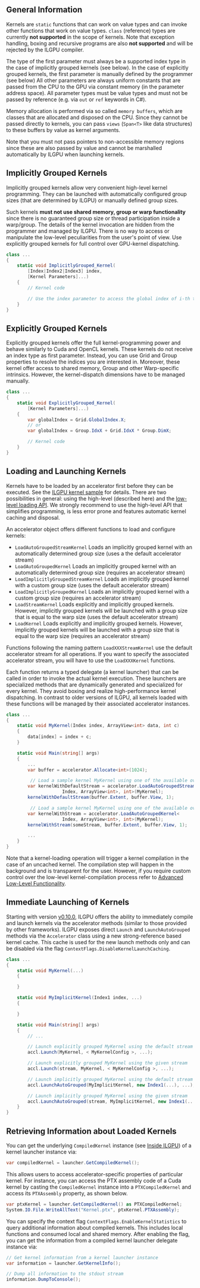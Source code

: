 ## General Information

Kernels are `static` functions that can work on value types and can invoke other functions that work on value types.
`class` (reference) types are currently **not supported** in the scope of kernels.
Note that exception handling, boxing and recursive programs are also **not supported** and will be rejected by the ILGPU compiler.

The type of the first parameter must always be a supported index type in the case of implicitly grouped kernels (see below).
In the case of explicitly grouped kernels, the first parameter is manually defined by the programmer (see below)
All other parameters are always uniform constants that are passed from the CPU to the GPU via constant memory (in the parameter address space).
All parameter types must be value types and must not be passed by reference (e.g. via `out` or `ref` keywords in C#).

Memory allocation is performed via so called `memory buffers`, which are classes that are allocated and disposed on the CPU.
Since they cannot be passed directly to kernels, you can pass `views` (`Span<T>` like data structures) to these buffers by value as kernel arguments.

Note that you must not pass pointers to non-accessible memory regions since these are also passed by value and cannot be marshalled automatically by ILGPU when launching kernels.

## Implicitly Grouped Kernels

Implicitly grouped kernels allow very convenient high-level kernel programming.
They can be launched with automatically configured group sizes (that are determined by ILGPU) or manually defined group sizes.

Such kernels **must not use shared memory, group or warp functionality** since there is no guaranteed group size or thread participation inside a warp/group.
The details of the kernel invocation are hidden from the programmer and managed by ILGPU.
There is no way to access or manipulate the low-level peculiarities from the user's point of view.
Use explicitly grouped kernels for full control over GPU-kernel dispatching.

```c#
class ...
{
    static void ImplicitlyGrouped_Kernel(
        [Index|Index2|Index3] index,
        [Kernel Parameters]...)
    {
        // Kernel code

        // Use the index parameter to access the global index of i-th thread in the global thread grid
    }
}
```

## Explicitly Grouped Kernels

Explicitly grouped kernels offer the full kernel-programming power and behave similarly to Cuda and OpenCL kernels.
These kernels do not receive an index type as first parameter.
Instead, you can use Grid and Group properties to resolve the indices you are interested in.
Moreover, these kernel offer access to shared memory, Group  and other Warp-specific intrinsics.
However, the kernel-dispatch dimensions have to be managed manually.

```c#
class ...
{
    static void ExplicitlyGrouped_Kernel(
        [Kernel Parameters]...)
    {
        var globalIndex = Grid.GlobalIndex.X;
        // or
        var globalIndex = Group.IdxX + Grid.IdxX * Group.DimX;

        // Kernel code
    }
}
```

## Loading and Launching Kernels

Kernels have to be loaded by an accelerator first before they can be executed.
See the [ILGPU kernel sample](https://github.com/m4rs-mt/ILGPU.Samples/tree/master/Src/SimpleKernel) for details.
There are two possibilities in general: using the high-level (described here) and the [low-level loading API](Inside-ILGPU).
We strongly recommend to use the high-level API that simplifies programming, is less error prone and features automatic kernel caching and disposal.

An accelerator object offers different functions to load and configure kernels:
* `LoadAutoGroupedStreamKernel`
   Loads an implicitly grouped kernel with an automatically determined group size (uses a the default accelerator stream)
* `LoadAutoGroupedKernel`
   Loads an implicitly grouped kernel with an automatically determined group size (requires an accelerator stream)
* `LoadImplicitlyGroupedStreamKernel`
   Loads an implicitly grouped kernel with a custom group size (uses the default accelerator stream)
*  `LoadImplicitlyGroupedKernel`
   Loads an implicitly grouped kernel with a custom group size (requires an accelerator stream)
* `LoadStreamKernel`
   Loads explicitly and implicitly grouped kernels. However, implicitly grouped kernels will be launched with a group size that is equal to the warp size (uses the default accelerator stream)
* `LoadKernel`
  Loads explicitly and implicitly grouped kernels. However, implicitly grouped kernels will be launched with a group size that is equal to the warp size (requires an accelerator stream)

Functions following the naming pattern `LoadXXXStreamKernel` use the default accelerator stream for all operations.
If you want to specify the associated accelerator stream, you will have to use the `LoadXXXKernel` functions.

Each function returns a typed delegate (a kernel launcher) that can be called in order to invoke the actual kernel execution.
These launchers are specialized methods that are dynamically generated and specialized for every kernel.
They avoid boxing and realize high-performance kernel dispatching.
In contrast to older versions of ILGPU, all kernels loaded with these functions will be managed by their associated accelerator instances.

```c#
class ...
{
    static void MyKernel(Index index, ArrayView<int> data, int c)
    {
        data[index] = index + c;
    }

    static void Main(string[] args)
    {
        ...
        var buffer = accelerator.Allocate<int>(1024);

         // Load a sample kernel MyKernel using one of the available overloads
        var kernelWithDefaultStream = accelerator.LoadAutoGroupedStreamKernel<
                     Index, ArrayView<int>, int>(MyKernel);
        kernelWithDefaultStream(buffer.Extent, buffer.View, 1);

         // Load a sample kernel MyKernel using one of the available overloads
        var kernelWithStream = accelerator.LoadAutoGroupedKernel<
                     Index, ArrayView<int>, int>(MyKernel);
        kernelWithStream(someStream, buffer.Extent, buffer.View, 1);

        ...
    }
}
```

Note that a kernel-loading operation will trigger a kernel compilation in the case of an uncached kernel.
The compilation step will happen in the background and is transparent for the user.
However, if you require custom control over the low-level kernel-compilation process refer to [Advanced Low-Level Functionality](Inside-ILGPU).

## Immediate Launching of Kernels

Starting with version [v0.10.0](https://github.com/m4rs-mt/ILGPU/releases/tag/v0.10.0), ILGPU offers the ability to immediately compile and launch kernels via the accelerator methods (similar to those provided by other frameworks).
ILGPU exposes direct `Launch` and `LaunchAutoGrouped` methods via the `Accelerator` class using a new strong-reference based kernel cache.
This cache is used for the new launch methods only and can be disabled via the flag `ContextFlags.DisableKernelLaunchCaching`.

```c#
class ...
{
    static void MyKernel(...)
    {

    }

    static void MyImplicitKernel(Index1 index, ...)
    {

    }

    static void Main(string[] args)
    {
        // ...

        // Launch explicitly grouped MyKernel using the default stream
        accl.Launch(MyKernel, < MyKernelConfig >, ...);

        // Launch explicitly grouped MyKernel using the given stream
        accl.Launch(stream, MyKernel, < MyKernelConfig >, ...);

        // Launch implicitly grouped MyKernel using the default stream
        accl.LaunchAutoGrouped(MyImplicitKernel, new Index1(...), ...);

        // Launch implicitly grouped MyKernel using the given stream
        accl.LaunchAutoGrouped(stream, MyImplicitKernel, new Index1(...), ...);
    }
}
```

## Retrieving Information about Loaded Kernels

You can get the underlying `CompiledKernel` instance (see [Inside ILGPU](Inside-ILGPU)) of a kernel launcher instance via:
```c#
var compiledKernel = launcher.GetCompiledKernel();
```
This allows users to access accelerator-specific properties of particular kernel.
For instance, you can access the PTX assembly code of a Cuda kernel by casting the `CompiledKernel` instance into a `PTXCompiledKernel` and access its `PTXAssembly` property, as shown below.
```c#
var ptxKernel = launcher.GetCompiledKernel() as PTXCompiledKernel;
System.IO.File.WriteAllText("Kernel.ptx", ptxKernel.PTXAssembly);
```

You can specify the context flag `ContextFlags.EnableKernelStatistics` to query additional information about compiled kernels.
This includes local functions and consumed local and shared memory.
After enabling the flag, you can get the information from a compiled kernel launcher delegate instance via:
```c#
// Get kernel information from a kernel launcher instance
var information = launcher.GetKernelInfo();

// Dump all information to the stdout stream
information.DumpToConsole();
```